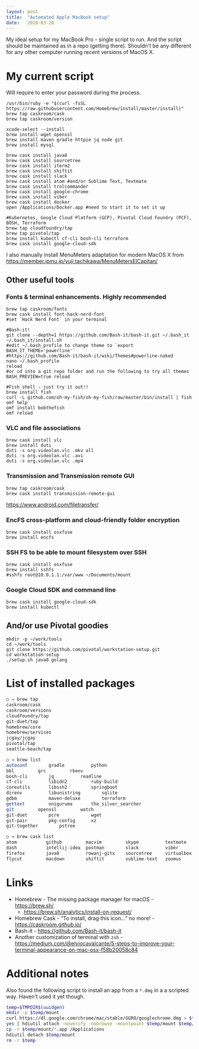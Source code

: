 ```yaml
---
layout: post
title:  "Automated Apple MacBook setup"
date:   2018-03-20
---
```


My ideal setup for my MacBook Pro - single script to run. And the script should be maintained as in a repo (getting there). Shouldn't be any different for any other computer running recent versions of MacOS X.

# My current script
Will require to enter your password during the process.
```
/usr/bin/ruby -e "$(curl -fsSL https://raw.githubusercontent.com/Homebrew/install/master/install)"
brew tap caskroom/cask
brew tap caskroom/version

xcode-select --install
brew install wget openssl
brew install maven gradle httpie jq node git
brew install mysql

brew cask install java8
brew cask install sourcetree
brew cask install iterm2
brew cask install shiftit
brew cask install slack
brew cask install atom #and/or Sublime Text, Textmate
brew cask install trolcommander
brew cask install google-chrome
brew cask install viber
brew cask install docker
open /Applications/Docker.app #need to start it to set it up

#Kubernetes, Google Cloud Platform (GCP), Pivotal Cloud Foundry (PCF), BOSH, Terraform
brew tap cloudfoundry/tap
brew tap pivotal/tap
brew install kubectl cf-cli bosh-cli terraform
brew cask install google-cloud-sdk
```
I also manually install MenuMeters adaptation for modern MacOS X from <https://member.ipmu.jp/yuji.tachikawa/MenuMetersElCapitan/>

## Other useful tools

### Fonts & terminal enhancements. Highly recommended
```
brew tap caskroom/fonts
brew cask install font-hack-nerd-font
#set `Hack Nerd Font` in your terminal

#Bash-it!
git clone --depth=1 https://github.com/Bash-it/bash-it.git ~/.bash_it
~/.bash_it/install.sh
#edit ~/.bash_profile to change theme to `export BASH_IT_THEME='powerline'`
#https://github.com/Bash-it/bash-it/wiki/Themes#powerline-naked
nano ~/.bash_profile
reload
#or cd into a git repo folder and run the following to try all themes
BASH_PREVIEW=true reload

#Fish shell - just try it out!!
brew install fish
curl -L github.com/oh-my-fish/oh-my-fish/raw/master/bin/install | fish
omf help
omf install bobthefish
omf reload
```

### VLC and file associations
```
brew cask install vlc
brew install duti
duti -s org.videolan.vlc .mkv all
duti -s org.videolan.vlc .avi
duti -s org.videolan.vlc .mp4
```

### Transmission and Transmission remote GUI
```
brew tap caskroom/cask
brew cask install transmission-remote-gui
```



https://www.android.com/filetransfer/




### EncFS cross-platform and cloud-friendly folder encryption
```
brew cask install osxfuse
brew install encfs
```

### SSH FS to be able to mount filesystem over SSH
```
brew cask install osxfuse
brew install sshfs
#sshfs root@10.0.1.1:/var/www ~/Documents/mount
```

### Google Cloud SDK and command line
```
brew cask install google-cloud-sdk
brew install kubectl
```

## And/or use Pivotal goodies
```
mkdir -p ~/work/tools
cd ~/work/tools
git clone https://github.com/pivotal/workstation-setup.git
cd workstation-setup
./setup.sh java8 golang
```

# List of installed packages
```bash
○ → brew tap
caskroom/cask
caskroom/versions
cloudfoundry/tap
git-duet/tap
homebrew/core
homebrew/services
jcgay/jcgay
pivotal/tap
seattle-beach/tap

○ → brew list
autoconf		gradle			python
bbl			grc			rbenv
bosh-cli		jq			readline
cf-cli			libidn2			ruby-build
coreutils		libssh2			springboot
direnv			libunistring		sqlite
gdbm			maven-deluxe		terraform
gettext			oniguruma		the_silver_searcher
git			openssl			watch
git-duet		pcre			wget
git-pair		pkg-config		xz
git-together		pstree

○ → brew cask list
atom           github         macvim         skype          textmate
dash           intellij-idea  postman        slack          viber
firefox        java8          rowanj-gitx    sourcetree     virtualbox
flycut         macdown        shiftit        sublime-text   zoomus
```

# Links
- Homebrew - The missing package manager for macOS - <https://brew.sh/>
  - <https://brew.sh/analytics/install-on-request/>
- Homebrew Cask - “To install, drag this icon…” no more! - <https://caskroom.github.io/>
- Bash-it - <https://github.com/Bash-it/bash-it>
- Another customization of terminal with `zsh` - <https://medium.com/@elviocavalcante/5-steps-to-improve-your-terminal-appearance-on-mac-osx-f58b20058c84>

# Additional notes
Also found the following script to install an app from a `*.dmg` in a a scripted way. Haven't used it yet though.
```bash
temp=$TMPDIR$(uuidgen)
mkdir -p $temp/mount
curl https://dl.google.com/chrome/mac/stable/GGRO/googlechrome.dmg > $temp/1.dmg
yes | hdiutil attach -noverify -nobrowse -mountpoint $temp/mount $temp/1.dmg
cp -r $temp/mount/*.app /Applications
hdiutil detach $temp/mount
rm -r $temp
```
